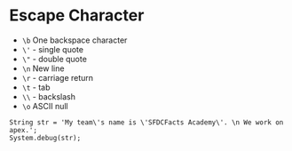 # Escape Character

* `\b` One backspace character
* `\'` - single quote
* `\"` - double quote
* `\n` New line
* `\r` - carriage return
* `\t` - tab
* `\\` - backslash
* `\o` ASCII null

```apex
String str = 'My team\'s name is \'SFDCFacts Academy\'. \n We work on apex.';
System.debug(str);
```
